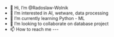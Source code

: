 - 👋 Hi, I’m @Radoslaw-Wolnik
- 👀 I’m interested in AI, wetware, data processing
- 🌱 I’m currently learning Python - ML
- 💞️ I’m looking to collaborate on database project
- 📫 How to reach me ---

<!---
Radoslaw-Wolnik/Radoslaw-Wolnik is a ✨ special ✨ repository because its `README.md` (this file) appears on your GitHub profile.
You can click the Preview link to take a look at your changes.
--->
